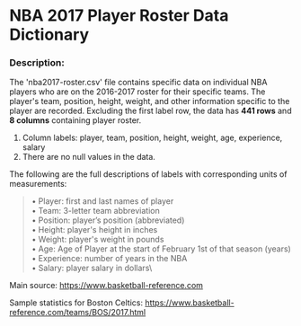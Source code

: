 # NBA 2017 Player Roster Data Dictionary

### Description: 

The 'nba2017-roster.csv' file contains specific data on individual NBA players who are on the 2016-2017 roster for their specific teams. The player's team, position, height, weight, and other information specific to the player are recorded. Excluding the first label row, the data has **441 rows** and **8 columns** containing player roster. 

1. Column labels: player, team, position, height, weight, age, experience, salary
2. There are no null values in the data.

  The following are the full descriptions of labels with corresponding units of measurements:
  
   > • Player: first and last names of player\
   > • Team: 3-letter team abbreviation\
   > • Position: player’s position (abbreviated)\
   > • Height: player's height in inches\
   > • Weight: player's weight in pounds\
   > • Age: Age of Player at the start of February 1st of that season (years)\
   > • Experience: number of years in the NBA\
   > • Salary: player salary in dollars\

Main source: https://www.basketball-reference.com

Sample statistics for Boston Celtics: https://www.basketball-reference.com/teams/BOS/2017.html